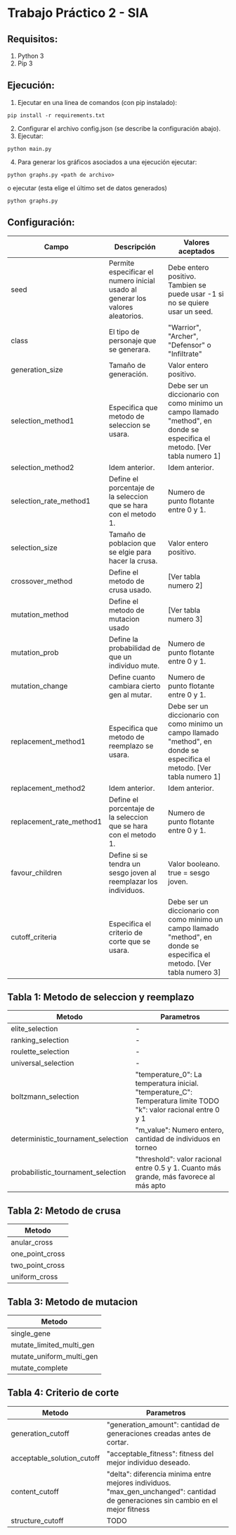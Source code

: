# Trabajo Práctico 2 - SIA

## Requisitos:
1) Python 3
2) Pip 3


## Ejecución:
1) Ejecutar en una linea de comandos (con pip instalado):
```
pip install -r requirements.txt
```
2) Configurar el archivo config.json (se describe la configuración abajo).
3) Ejecutar:
```
python main.py
```
4) Para generar los gráficos asociados a una ejecución ejecutar:
```
python graphs.py <path de archivo>
```
o ejecutar (esta elige el último set de datos generados)
```
python graphs.py
```

## Configuración:
| Campo                    | Descripción                                                                    | Valores aceptados                                                                                                         |  
|--------------------------|--------------------------------------------------------------------------------|---------------------------------------------------------------------------------------------------------------------------|
| seed                     | Permite especificar el numero inicial usado al generar los valores aleatorios. | Debe entero positivo. Tambien se puede usar -1 si no se quiere usar un seed.                                              |
| class                    | El tipo de personaje que se generara.                                          | "Warrior", "Archer", "Defensor" o "Infiltrate"                                                                            |
| generation_size          | Tamaño de generación.                                                          | Valor entero positivo.                                                                                                    |
| selection_method1        | Especifica que metodo de seleccion se usara.                                   | Debe ser un diccionario con como minimo un campo llamado "method", en donde se especifica el metodo. [Ver tabla numero 1] |
| selection_method2        | Idem anterior.                                                                 | Idem anterior.                                                                                                            | 
| selection_rate_method1   | Define el porcentaje de la seleccion que se hara con el metodo 1.              | Numero de punto flotante entre 0 y 1.                                                                                     |
| selection_size           | Tamaño de poblacion que se elgie para hacer la crusa.                          | Valor entero positivo.                                                                                                    |
| crossover_method         | Define el metodo de crusa usado.                                               | [Ver tabla numero 2]                                                                                                      |
| mutation_method          | Define el metodo de mutacion usado                                             | [Ver tabla numero 3]                                                                                                      |
| mutation_prob            | Define la probabilidad de que un individuo mute.                               | Numero de punto flotante entre 0 y 1.                                                                                     |
| mutation_change          | Define cuanto cambiara cierto gen al mutar.                                    | Numero de punto flotante entre 0 y 1.                                                                                     |
| replacement_method1      | Especifica que metodo de reemplazo se usara.                                   | Debe ser un diccionario con como minimo un campo llamado "method", en donde se especifica el metodo. [Ver tabla numero 1] |
| replacement_method2      | Idem anterior.                                                                 | Idem anterior.                                                                                                            | 
| replacement_rate_method1 | Define el porcentaje de la seleccion que se hara con el metodo 1.              | Numero de punto flotante entre 0 y 1.                                                                                     | 
| favour_children          | Define si se tendra un sesgo joven al reemplazar los individuos.               | Valor booleano. true = sesgo joven.                                                                                       |
| cutoff_criteria          | Especifica el criterio de corte que se usara.                                  | Debe ser un diccionario con como minimo un campo llamado "method", en donde se especifica el metodo. [Ver tabla numero 3] |


## Tabla 1: Metodo de seleccion y reemplazo
| Metodo                              | Parametros                                                                                                        |
|-------------------------------------|-------------------------------------------------------------------------------------------------------------------|
| elite_selection                     | -                                                                                                                 | 
| ranking_selection                   | -                                                                                                                 |
| roulette_selection                  | -                                                                                                                 |
| universal_selection                 | -                                                                                                                 |
| boltzmann_selection                 | "temperature_0": La temperatura inicial. "temperature_C": Temperatura limite TODO "k": valor racional entre 0 y 1 |
| deterministic_tournament_selection  | "m_value": Numero entero, cantidad de individuos en torneo                                                        |
| probabilistic_tournament_selection  | "threshold": valor racional entre 0.5 y 1. Cuanto más grande, más favorece al más apto                            | 

## Tabla 2: Metodo de crusa
| Metodo             | 
|--------------------|
| anular_cross       |
| one_point_cross    |
| two_point_cross    |
| uniform_cross      |


 ## Tabla 3: Metodo de mutacion
| Metodo                    |
|---------------------------|
| single_gene               |
| mutate_limited_multi_gen  |
| mutate_uniform_multi_gen  |
| mutate_complete           |



 ## Tabla 4: Criterio de corte
| Metodo                       | Parametros                                                                                                                         |
|------------------------------|------------------------------------------------------------------------------------------------------------------------------------|
| generation_cutoff            | "generation_amount": cantidad de generaciones creadas antes de cortar.                                                             | 
| acceptable_solution_cutoff   | "acceptable_fitness": fitness del mejor individuo deseado.                                                                         |
| content_cutoff               | "delta": diferencia minima entre mejores individuos. "max_gen_unchanged": cantidad de generaciones sin cambio en el mejor fitness  |
| structure_cutoff             | TODO                                                                                                                               |
